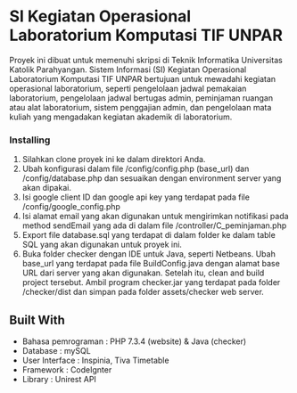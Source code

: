 # SI Kegiatan Operasional Laboratorium Komputasi TIF UNPAR

Proyek ini dibuat untuk memenuhi skripsi di Teknik Informatika Universitas Katolik Parahyangan. Sistem Informasi (SI) Kegiatan Operasional Laboratorium Komputasi TIF UNPAR bertujuan untuk mewadahi kegiatan operasional laboratorium, seperti pengelolaan jadwal pemakaian laboratorium, pengelolaan jadwal bertugas admin, peminjaman ruangan atau alat laboratorium, sistem penggajian admin, dan pengelolaan mata kuliah yang mengadakan kegiatan akademik di laboratorium.

### Installing

1. Silahkan clone proyek ini ke dalam direktori Anda.
2. Ubah konfigurasi dalam file /config/config.php (base_url) dan /config/database.php dan sesuaikan dengan environment server yang akan dipakai.
3. Isi google client ID dan google api key yang terdapat pada file /config/google_config.php
4. Isi alamat email yang akan digunakan untuk mengirimkan notifikasi pada method sendEmail yang ada di dalam file /controller/C_peminjaman.php
5. Export file database.sql yang terdapat di dalam folder ke dalam table SQL yang akan digunakan untuk proyek ini.
6. Buka folder checker dengan IDE untuk Java, seperti Netbeans. Ubah base_url yang terdapat pada file BuildConfig.java dengan alamat base URL dari server yang akan digunakan. Setelah itu, clean and build project tersebut. Ambil program checker.jar yang terdapat pada folder /checker/dist dan simpan pada folder assets/checker web server.

## Built With

* Bahasa pemrograman : PHP 7.3.4 (website) & Java (checker)
* Database : mySQL
* User Interface : Inspinia, Tiva Timetable
* Framework : CodeIgnter
* Library : Unirest API
